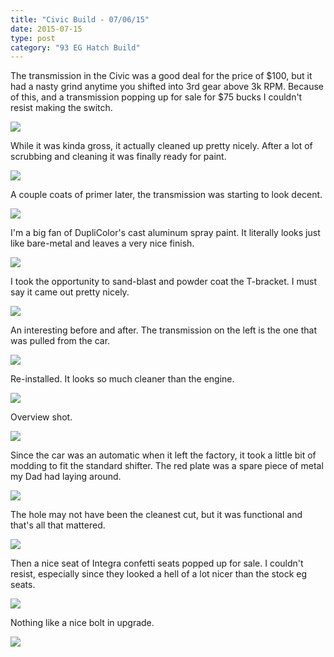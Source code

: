 ```yaml
---
title: "Civic Build - 07/06/15"
date: 2015-07-15
type: post
category: "93 EG Hatch Build"
---
```


The transmission in the Civic was a good deal for the price of $100, but it had a nasty grind anytime you shifted into 3rd gear above 3k RPM. Because of this, and a transmission popping up for sale for $75 bucks I couldn't resist making the switch.

![](images/1.jpg)

While it was kinda gross, it actually cleaned up pretty nicely. After a lot of scrubbing and cleaning it was finally ready for paint.

![](images/2.jpg)

A couple coats of primer later, the transmission was starting to look decent.

![](images/3.jpg)

I'm a big fan of DupliColor's cast aluminum spray paint. It literally looks just like bare-metal and leaves a very nice finish.

![](images/4.jpg)

I took the opportunity to sand-blast and powder coat the T-bracket. I must say it came out pretty nicely.

![](images/5.jpg)

An interesting before and after. The transmission on the left is the one that was pulled from the car.

![](images/6.jpg)

Re-installed. It looks so much cleaner than the engine.

![](images/7.jpg)

Overview shot.

![](images/8.jpg)

Since the car was an automatic when it left the factory, it took a little bit of modding to fit the standard shifter. The red plate was a spare piece of metal my Dad had laying around.

![](images/9.jpg)

The hole may not have been the cleanest cut, but it was functional and that's all that mattered.

![](images/10.jpg)

Then a nice seat of Integra confetti seats popped up for sale. I couldn't resist, especially since they looked a hell of a lot nicer than the stock eg seats.

![](images/11.jpg)

Nothing like a nice bolt in upgrade.

![](images/12.jpg)
